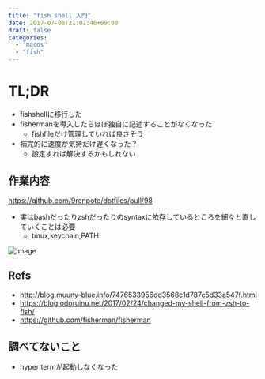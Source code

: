 ```yaml
---
title: "fish shell 入門"
date: 2017-07-08T21:07:46+09:00
draft: false
categories:
  - "macos"
  - "fish"
---
```

# TL;DR

- fishshellに移行した
- fishermanを導入したらほぼ独自に記述することがなくなった
  - fishfileだけ管理していれば良さそう
- 補完的に速度が気持だけ遅くなった？
  - 設定すれば解決するかもしれない

## 作業内容

<https://github.com/9renpoto/dotfiles/pull/98>

- 実はbashだったりzshだったりのsyntaxに依存しているところを細々と直していくことは必要
  - tmux,keychain,PATH

![image](https://qiita-image-store.s3.amazonaws.com/0/4943/5cd6ec85-0654-04eb-03c1-f792115e6a72.png)

## Refs

- <http://blog.muuny-blue.info/7476533956dd3568c1d787c5d33a547f.html>
- <https://blog.odoruinu.net/2017/02/24/changed-my-shell-from-zsh-to-fish/>
- <https://github.com/fisherman/fisherman>

## 調べてないこと

- hyper termが起動しなくなった
